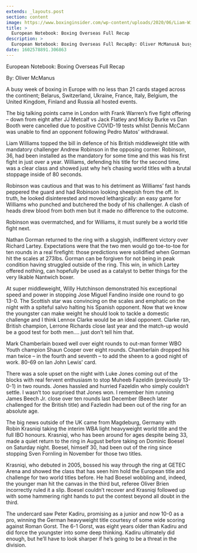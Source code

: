 ```yaml
--- 
extends: _layouts.post 
section: content 
image: https://www.boxinginsider.com/wp-content/uploads/2020/06/Liam-Williams.jpg 
title: > 
  European Notebook: Boxing Overseas Full Recap 
description: > 
  European Notebook: Boxing Overseas Full RecapBy: Oliver McManusA busy week of boxing in Europe with no less than 21 cards staged across the continent; Belarus, Switzerland, Ukraine, France, Italy, Belgium, the United Kingdom, Finland and Russia all hosted events.Liam Williams topped the bill in defence of his British middleweight title with mandatory challenger Andrew Robinson in the opposing corner.Robinson was cautious and that was to his detriment as Williams’ fast hands peppered the guard and had Robinson looking sheepish from the off.Robinson was overmatched, and for Williams, it must surely be a world title fight next.The big news outside of the UK came from Magdeburg, Germany with Robin Krasniqi taking the interim WBA light heavyweight world title and the full IBO honours. 
date: 1602578891.306863 
--- 
```

European Notebook: Boxing Overseas Full Recap

By: Oliver McManus

A busy week of boxing in Europe with no less than 21 cards staged across the continent; Belarus, Switzerland, Ukraine, France, Italy, Belgium, the United Kingdom, Finland and Russia all hosted events.

The big talking points came in London with Frank Warren’s five fight offering – down from eight after JJ Metcalf vs Jack Flatley and Micky Burke vs Dan Booth were cancelled due to positive COVID-19 tests whilst Dennis McCann was unable to find an opponent following Pedro Matos’ withdrawal.

Liam Williams topped the bill in defence of his British middleweight title with mandatory challenger Andrew Robinson in the opposing corner. Robinson, 36, had been installed as the mandatory for some time and this was his first fight in just over a year. Williams, defending his title for the second time, was a clear class and showed just why he’s chasing world titles with a brutal stoppage inside of 80 seconds.

Robinson was cautious and that was to his detriment as Williams’ fast hands peppered the guard and had Robinson looking sheepish from the off. In truth, he looked disinterested and moved lethargically: an easy game for Williams who punched and butchered the body of his challenger. A clash of heads drew blood from both men but it made no difference to the outcome.

Robinson was overmatched, and for Williams, it must surely be a world title fight next.

Nathan Gorman returned to the ring with a sluggish, indifferent victory over Richard Lartey. Expectations were that the two men would go toe-to-toe for ten rounds in a real firefight: those predictions were solidified when Gorman hit the scales at 273lbs. Gorman can be forgiven for not being in peak condition having struggled outside of the ring. This win, in which Lartey offered nothing, can hopefully be used as a catalyst to better things for the very likable Nantwich boxer.

At super middleweight, Willy Hutchinson demonstrated his exceptional speed and power in stopping Jose Miguel Fandino inside one round to go 13-0. The Scottish star was convincing on the scales and emphatic on the night with a spiteful salvo halting his Spanish opponent. Now that we know the youngster can make weight he should look to tackle a domestic challenge and I think Lennox Clarke would be an ideal opponent. Clarke ran, British champion, Lerrone Richards close last year and the match-up would be a good test for both men…. just don’t tell him that.

Mark Chamberlain boxed well over eight rounds to out-man former WBO Youth champion Shaun Cooper over eight rounds. Chamberlain dropped his man twice – in the fourth and seventh – to add the sheen to a good night of work. 80-69 on Ian John Lewis’ card.

There was a sole upset on the night with Luke Jones coming out of the blocks with real fervent enthusiasm to stop Muheeb Fazeldin (previously 13-0-1) in two rounds. Jones hassled and hurried Fazeldin who simply couldn’t settle. I wasn’t too surprised that Jones won. I remember him running James Beech Jr. close over ten rounds last December (Beech later challenged for the British title) and Fazledin had been out of the ring for an absolute age.

The big news outside of the UK came from Magdeburg, Germany with Robin Krasniqi taking the interim WBA light heavyweight world title and the full IBO honours. Krasniqi, who has been around for ages despite being 33, made a quiet return to the ring in August before taking on Dominic Boesel on Saturday night. Boesel, himself 30, had been out of the ring since stopping Sven Fornling in November for those two titles.

Krasniqi, who debuted in 2005, bossed his way through the ring at GETEC Arena and showed the class that has seen him hold the European title and challenge for two world titles before. He had Boesel wobbling and, indeed, the younger man hit the canvas in the third but, referee Oliver Brien incorrectly ruled it a slip. Boesel couldn’t recover and Krasniqi followed up with some hammering right hands to put the contest beyond all doubt in the third.

The undercard saw Peter Kadiru, promising as a junior and now 10-0 as a pro, winning the German heavyweight title courtesy of some wide scoring against Roman Gorst. The 6-1 Gorst, was eight years older than Kadiru and did force the youngster into some deep thinking. Kadiru ultimately did enough, but he’ll have to look sharper if he’s going to be a threat in the division.